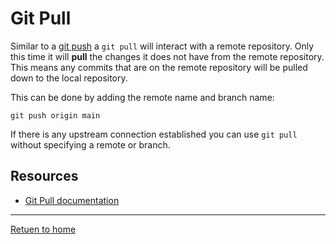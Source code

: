 # Git Pull
Similar to a [git push](../push.md) a `git pull` will interact with a remote repository.  Only this time it will **pull** the changes it does not have from the remote repository. This means any commits that are on the remote repository will be pulled down to the local repository.

This can be done by adding the remote name and branch name:
```
git push origin main
```
If there is any upstream connection established you can use `git pull` without specifying a remote or branch.
## Resources
- [Git Pull documentation](https://git-scm.com/docs/git-pull)

---
[Retuen to home](../README.md)
